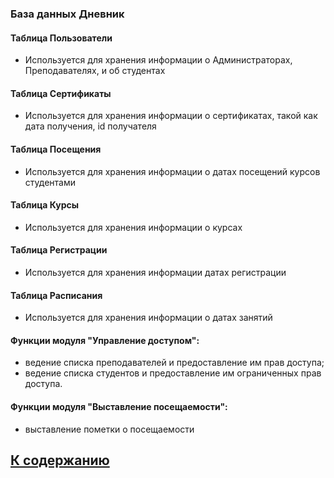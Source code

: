 ﻿### База данных Дневник    

#### Таблица Пользователи
* Используется для хранения информации о Администраторах, Преподавателях,
и об студентах  

#### Таблица Сертификаты
* Используется для хранения информации о сертификатах, такой как дата получения, id получателя  

#### Таблица Посещения
* Используется для хранения информации о датах посещений курсов студентами

#### Таблица Курсы
* Используется для хранения информации о курсах

#### Таблица Регистрации
* Используется для хранения информации датах регистрации

#### Таблица Расписания
* Используется для хранения информации о датах занятий

#### Функции модуля "Управление доступом":
* ведение списка преподавателей и предоставление им прав доступа;
* ведение списка студентов и предоставление им ограниченных прав доступа.

#### Функции модуля "Выставление посещаемости":
* выставление пометки о посещаемости


## [К содержанию](../Документация/content.md)